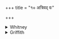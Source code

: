 +++
title = "१० अत्रिवद् वः"

+++

<details><summary>Whitney</summary>

### Translation
10. Like Atri I slay you, O worms, like Kaṇva, like Jamadagni; with the  
incantation of Agastya I mash together the worms.

### Notes
</details>

<details><summary>Griffith</summary>

The King of worms hath been destroyed, he who was lord of these is slain. Slain is the worm whose mother, whose brother and sister have been slain.
</details>
